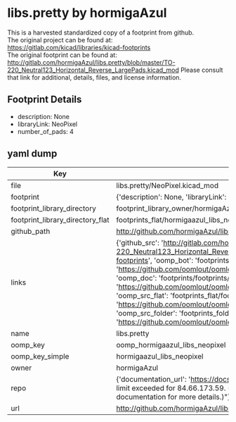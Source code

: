 # libs.pretty by hormigaAzul  
This is a harvested standardized copy of a footprint from github.  
The original project can be found at:  
https://gitlab.com/kicad/libraries/kicad-footprints  
The original footprint can be found at:
http://gitlab.com/hormigaAzul/libs.pretty/blob/master/TO-220_Neutral123_Horizontal_Reverse_LargePads.kicad_mod
Please consult that link for additional, details, files, and license information.  
## Footprint Details
* description: None  
* libraryLink: NeoPixel  
* number_of_pads: 4  
## yaml dump  
| Key | Value |  
| --- | --- |  
| file | libs.pretty/NeoPixel.kicad_mod |  
| footprint | {'description': None, 'libraryLink': 'NeoPixel', 'number_of_pads': 4} |  
| footprint_library_directory | footprint_library_owner/hormigaAzul_libs.pretty |  
| footprint_library_directory_flat | footprints_flat/hormigaazul_libs_neopixel/working |  
| github_path | http://github.com/hormigaAzul/libs.pretty/blob/master/NeoPixel.kicad_mod |  
| links | {'github_src': 'http://gitlab.com/hormigaAzul/libs.pretty/blob/master/TO-220_Neutral123_Horizontal_Reverse_LargePads.kicad_mod', 'github_src_repo': 'https://gitlab.com/kicad/libraries/kicad-footprints', 'oomp_bot': 'footprints/hormigaazul_libs_neopixel/working', 'oomp_bot_github': 'https://github.com/oomlout/oomlout_oomp_footprint_bot/tree/main/footprints/hormigaazul_libs_neopixel/working', 'oomp_doc': 'footprints/footprints/hormigaAzul/libs/NeoPixel/working/', 'oomp_doc_github': 'https://github.com/oomlout/oomlout_oomp_footprint_doc/tree/main/footprints/footprints/hormigaAzul/libs/NeoPixel/working', 'oomp_src_flat': 'footprints_flat/footprints_flat/hormigaazul_libs_neopixel/working', 'oomp_src_flat_github': 'https://github.com/oomlout/oomlout_oomp_footprint_src/tree/main/footprints_flat/hormigaazul_libs_neopixel/working', 'oomp_src_folder': 'footprints_folder/footprints_folder/hormigaAzul/libs/NeoPixel/working', 'oomp_src_folder_github': 'https://github.com/oomlout/oomlout_oomp_footprint_src/tree/main/footprints_folder/hormigaAzul/libs/NeoPixel/working'} |  
| name | libs.pretty |  
| oomp_key | oomp_hormigaazul_libs_neopixel |  
| oomp_key_simple | hormigaazul_libs_neopixel |  
| owner | hormigaAzul |  
| repo | {'documentation_url': 'https://docs.github.com/rest/overview/resources-in-the-rest-api#rate-limiting', 'message': "API rate limit exceeded for 84.66.173.59. (But here's the good news: Authenticated requests get a higher rate limit. Check out the documentation for more details.)"} |  
| url | http://github.com/hormigaAzul/libs.pretty |  

